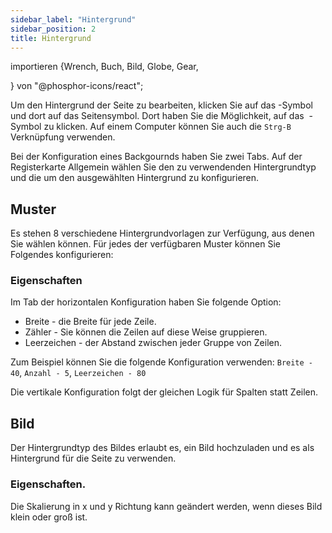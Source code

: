 ```yaml
---
sidebar_label: "Hintergrund"
sidebar_position: 2
title: Hintergrund
---
```


importieren {Wrench, Buch, Bild, Globe, Gear,

} von "@phosphor-icons/react";

Um den Hintergrund der Seite zu bearbeiten, klicken Sie auf das <Wrench/> -Symbol und dort auf das <Book/> Seitensymbol. Dort haben Sie die Möglichkeit, auf das <Image/> -Symbol zu klicken. Auf einem Computer können Sie auch die `Strg-B` Verknüpfung verwenden.

Bei der Konfiguration eines Backgournds haben Sie zwei Tabs. Auf der Registerkarte <Globe/> Allgemein wählen Sie den zu verwendenden Hintergrundtyp und die <Gear/> um den ausgewählten Hintergrund zu konfigurieren.

## <Globe/> Muster

Es stehen 8 verschiedene Hintergrundvorlagen zur Verfügung, aus denen Sie wählen können. Für jedes der verfügbaren Muster können Sie Folgendes konfigurieren:


### <Gear/> Eigenschaften

Im Tab der horizontalen Konfiguration haben Sie folgende Option:

- Breite - die Breite für jede Zeile.
- Zähler - Sie können die Zeilen auf diese Weise gruppieren.
- Leerzeichen - der Abstand zwischen jeder Gruppe von Zeilen.

Zum Beispiel können Sie die folgende Konfiguration verwenden: `Breite - 40`, `Anzahl - 5`, `Leerzeichen - 80`

Die vertikale Konfiguration folgt der gleichen Logik für Spalten statt Zeilen.

## <Globe/> Bild

Der Hintergrundtyp des Bildes erlaubt es, ein Bild hochzuladen und es als Hintergrund für die Seite zu verwenden.

### <Gear/> Eigenschaften.

Die Skalierung in x und y Richtung kann geändert werden, wenn dieses Bild klein oder groß ist.
